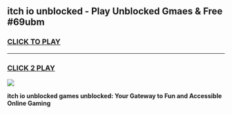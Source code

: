 
## itch io unblocked - Play Unblocked Gmaes & Free #69ubm
<h3>
<a href="https://news.freeplayer.one?title=itch_io_unblocked&ref=26F">CLICK TO PLAY</a></h3>
<hr>

<h3>
<a href="https://news.freeplayer.one?title=itch_io_unblocked&ref=26F">CLICK 2 PLAY</a>
  
</h3>

<a href="https://news.freeplayer.one?title=itch_io_unblocked&ref=26F/"><img src="https://clearcache.store/games.png"></a>


**itch io unblocked games unblocked: Your Gateway to Fun and Accessible Online Gaming**
